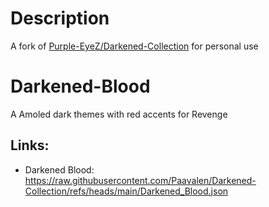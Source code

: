 # Description
A fork of [Purple-EyeZ/Darkened-Collection](https://github.com/Purple-EyeZ/Darkened-Collection) for personal use 

# Darkened-Blood 
A Amoled dark themes with red accents for Revenge 


## Links:

- Darkened Blood: https://raw.githubusercontent.com/Paavalen/Darkened-Collection/refs/heads/main/Darkened_Blood.json